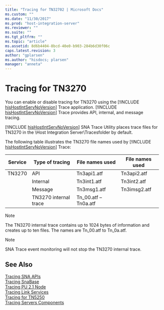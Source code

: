 ```yaml
---
title: "Tracing for TN32702 | Microsoft Docs"
ms.custom: ""
ms.date: "11/30/2017"
ms.prod: "host-integration-server"
ms.reviewer: ""
ms.suite: ""
ms.tgt_pltfrm: ""
ms.topic: "article"
ms.assetid: 8d6b4404-8bcd-40e0-b903-284b6d30f06c
caps.latest.revision: 3
author: "gplarsen"
ms.author: "hisdocs; plarsen"
manager: "anneta"
---
```

# Tracing for TN3270
You can enable or disable tracing for TN3270 using the [!INCLUDE [hisHostIntServNoVersion](../includes/hishostintservnoversion-md.md)] Trace application. [!INCLUDE [hisHostIntServNoVersion](../includes/hishostintservnoversion-md.md)] Trace provides API, internal, and message tracing.  
  
 [!INCLUDE [hisHostIntServNoVersion](../includes/hishostintservnoversion-md.md)] SNA Trace Utility places trace files for TN3270 in the \Host Integration Server\Tracesfolder by default.  
  
 The following table illustrates the TN3270 file names used by [!INCLUDE [hisHostIntServNoVersion](../includes/hishostintservnoversion-md.md)] Trace:  
  
|Service|Type of tracing|File names used|File names used|  
|-------------|---------------------|---------------------|---------------------|  
|TN3270|API|Tn3api1.atf|Tn3api2.atf|  
||Internal|Tn3int1.atf|Tn3int2.atf|  
||Message|Tn3msg1.atf|Tn3imsg2.atf|  
||TN3270 internal trace|Tn_00.atf – Tn0a.atf||  
  
> [!NOTE]
>  The TN3270 internal trace contains up to 1024 bytes of information and creates up to ten files. The names are Tn_00.atf to Tn_0a.atf.  
  
> [!NOTE]
>  SNA Trace event monitoring will not stop the TN3270 internal trace.  
  
## See Also  
 [Tracing SNA APIs](../core/tracing-sna-apis2.md)   
 [Tracing SnaBase](../core/tracing-snabase2.md)   
 [Tracing PU 2.1 Node](../core/tracing-pu-2-1-node2.md)   
 [Tracing Link Services](../core/tracing-link-services1.md)   
 [Tracing for TN5250](../core/tracing-for-tn52501.md)   
 [Tracing Servers Components](../core/tracing-servers-components2.md)